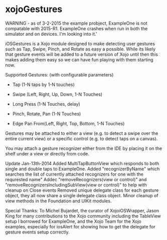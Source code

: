 xojoGestures 
============

WARNING - as of 3-2-2015 the example probject, ExampleOne is not compatable with 2015-R1.
ExampleOne crashes when run in both the simulator and on devices.  I'm looking into it.'

iOSGestures is a Xojo module designed to make detecting user gestures such as
Tap, Swipe,  Pinch, and Rotate as easy a possible.   While its likely that gesture
events will be added to a future version of Xojo until then this makes adding them
easy so we can have fun playing with them starting now.

Supported Gestures:  (with configurable parameters)

* Tap (1-N taps by 1-N touches)

* Swipe (Left, Right, Up, Down, 1-N Touches)

* Long Press (1-N Touches, delay)

* Pinch, Rotate, Pan (1-N Touches)

* Edge Pan From(Left, Right, Top, Bottom, 1-N Touches)


Gestures may be attached to either a view (e.g. to detect a swipe over the entire
current view) or a specific control (e.g. to detect taps on a canvas).

You may attach a gesture recognizer either from the IDE by placing it on the shelf under
a view or directly from code.  

Update Jan-13th-2014
    Added MultiTapButtonView which responds to both single and double taps to ExampleOne.
    Added "recognizerByName" which searches the list of currently attached recognizers for one with the requrested name"
    Addec "removeRecognizers(view or control)" and "removeRecognizersIncludingSubView(view or control)" to help with cleanup on Close events
    Removed unique delegate class for each gesture object, they all now share a single delegate class object.
    Minor cleanup of view methods in the Foundation and UIKit modules.

Special Thanks: To Michel Bujardet, the curator of XojoiOSWrapper, Jason King for many contributions to the Xojo community including the TableView setup I borrowed for ExampleOne, and the Xojo Team for the Xojo examples, especially for iosAlert for showing how to get the delegate for gesture events setup correctly.